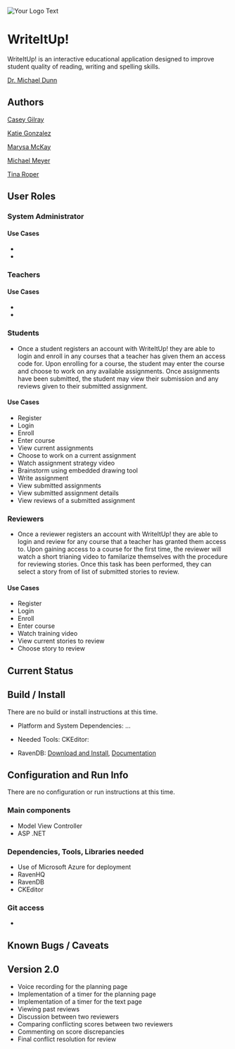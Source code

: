 ![Your Logo Text](http://encs.vancouver.wsu.edu/~k.gonzalez/Write.jpg)

# WriteItUp!

WriteItUp! is an interactive educational application designed to improve student quality of reading, writing and spelling skills.

[Dr. Michael Dunn](http://education.wsu.edu/directory/faculty/dunnm)

## Authors

[Casey Gilray](mailto:cgilray@gmail.com)

[Katie Gonzalez](mailto:kathrynn.gonzalez@gmail.com)

[Marysa McKay](mailto:marysam26@gmail.com)

[Michael Meyer](mailto:mm4223@yahoo.com)

[Tina Roper](mailto:troper17@comcast.net)

## User Roles

### System Administrator
<!--description of Admin role here
...-->
#### Use Cases
*
*

### Teachers
<!--description of Teacher role here
...-->
#### Use Cases
*
*

### Students
<!--description of Student role here
...-->
* Once a student registers an account with WriteItUp! they are able to login and enroll in any courses that a teacher has given them an access code for. Upon enrolling for a course, the student may enter the course and choose to work on any available assignments. Once assignments have been submitted, the student may view their submission and any reviews given to their submitted assignment.

#### Use Cases
* Register
* Login
* Enroll
* Enter course
* View current assignments
* Choose to work on a current assignment
* Watch assignment strategy video
* Brainstorm using embedded drawing tool
* Write assignment
* View submitted assignments
* View submitted assignment details
* View reviews of a submitted assignment

### Reviewers
<!--description of Reviewer role here
...-->
* Once a reviewer registers an account with WriteItUp! they are able to login and review for any course that a teacher has granted them access to. Upon gaining access to a course for the first time, the reviewer will watch a short trianing video to familarize themselves with the procedure for reviewing stories.  Once this task has been performed, they can select a story from of list of submitted stories to review. 

#### Use Cases
* Register
* Login
* Enroll
* Enter course
* Watch training video
* View current stories to review
* Choose story to review

## Current Status


## Build / Install

There are no build or install instructions at this time.

* Platform and System Dependencies: ...

* Needed Tools: CKEditor:

* RavenDB:
    [Download and Install](http://ravendb.net/downloads/builds), 
    [Documentation](http://ravendb.net/docs/article-page/2.0/csharp/client-api/connecting-to-a-ravendb-datastore)

## Configuration and Run Info

There are no configuration or run instructions at this time.

### Main components

* Model View Controller
* ASP .NET

### Dependencies, Tools, Libraries needed

* Use of Microsoft Azure for deployment
* RavenHQ
* RavenDB
* CKEditor

### Git access

* 

## Known Bugs / Caveats



## Version 2.0

* Voice recording for the planning page
* Implementation of a timer for the planning page
* Implementation of a timer for the text page
* Viewing past reviews
* Discussion between two reviewers
* Comparing conflicting scores between two reviewers
* Commenting on score discrepancies
* Final conflict resolution for review

